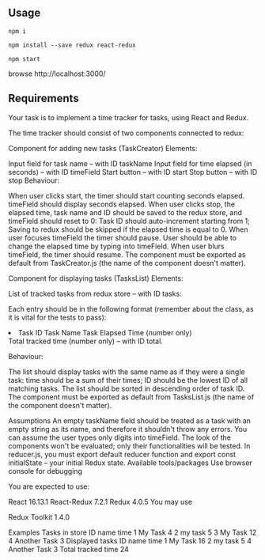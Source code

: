 ## Usage
```
npm i

npm install --save redux react-redux

npm start
```
browse http://localhost:3000/

## Requirements
Your task is to implement a time tracker for tasks, using React and Redux.

The time tracker should consist of two components connected to redux:

Component for adding new tasks (TaskCreator)
Elements:

Input field for task name – with ID taskName
Input field for time elapsed (in seconds) – with ID timeField
Start button – with ID start
Stop button – with ID stop
Behaviour:

When user clicks start, the timer should start counting seconds elapsed.
timeField should display seconds elapsed.
When user clicks stop, the elapsed time, task name and ID should be saved to the redux store, and timeField should reset to 0:
Task ID should auto-increment starting from 1;
Saving to redux should be skipped if the elapsed time is equal to 0.
When user focuses timeField the timer should pause.
User should be able to change the elapsed time by typing into timeField.
When user blurs timeField, the timer should resume.
The component must be exported as default from TaskCreator.js (the name of the component doesn't matter).

Component for displaying tasks (TasksList)
Elements:

List of tracked tasks from redux store – with ID tasks:

Each entry should be in the following format (remember about the class, as it is vital for the tests to pass):

<li class="task">
    <span class="id">Task ID</span>
    <span class="name">Task Name</span>
    <span class="time">Task Elapsed Time (number only)</span>
</li>
Total tracked time (number only) – with ID total.

Behaviour:

The list should display tasks with the same name as if they were a single task:
time should be a sum of their times;
ID should be the lowest ID of all matching tasks.
The list should be sorted in descending order of task ID.
The component must be exported as default from TasksList.js (the name of the component doesn't matter).

Assumptions
An empty taskName field should be treated as a task with an empty string as its name, and therefore it shouldn't throw any errors.
You can assume the user types only digits into timeField.
The look of the components won't be evaluated; only their functionalities will be tested.
In reducer.js, you must export default reducer function and export const initialState – your initial Redux state.
Available tools/packages
Use browser console for debugging

You are expected to use:

React 16.13.1
React-Redux 7.2.1
Redux 4.0.5
You may use

Redux Toolkit 1.4.0

Examples
Tasks in store
ID name time
1 My Task 4
2 my task 5
3 My Task 12
4 Another Task 3
Displayed tasks
ID name time
1 My Task 16
2 my task 5
4 Another Task 3
Total tracked time 24
